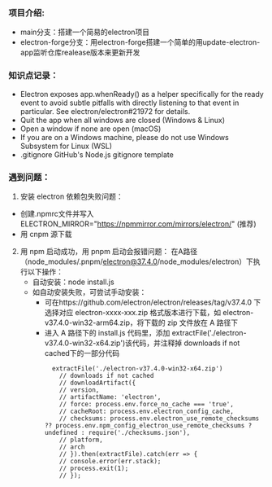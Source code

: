 ### 项目介绍: 
  - main分支：搭建一个简易的electron项目
  - electron-forge分支：用electron-forge搭建一个简单的用update-electron-app监听仓库realease版本来更新开发  

### 知识点记录：
  - Electron exposes app.whenReady() as a helper specifically for the ready event to avoid subtle pitfalls with directly listening to that event in particular. See electron/electron#21972 for details.
  - Quit the app when all windows are closed (Windows & Linux)
  - Open a window if none are open (macOS)
  - If you are on a Windows machine, please do not use Windows Subsystem for Linux (WSL)
  - .gitignore GitHub's Node.js gitignore template
  
### 遇到问题：
1. 安装 electron 依赖包失败问题：
  - 创建.npmrc文件并写入ELECTRON_MIRROR="https://npmmirror.com/mirrors/electron/" (推荐)
  - 用 cnpm 源下载  

2. 用 npm 启动成功，用 pnpm 启动会报错问题：
  在A路径（node_modules/.pnpm/electron@37.4.0/node_modules/electron）下执行以下操作：
    - 自动安装：node install.js
    - 如自动安装失败，可尝试手动安装：
      - 可在https://github.com/electron/electron/releases/tag/v37.4.0 下选择对应 electron-xxxx-xxx.zip 格式版本进行下载，如 electron-v37.4.0-win32-arm64.zip，将下载的 zip 文件放在 A 路径下
      - 进入 A 路径下的 install.js 代码里，添加 extractFile('./electron-v37.4.0-win32-x64.zip')该代码，并注释掉 downloads if not cached下的一部分代码
        ```
          extractFile('./electron-v37.4.0-win32-x64.zip')
            // downloads if not cached
            // downloadArtifact({
            // version,
            // artifactName: 'electron',
            // force: process.env.force_no_cache === 'true',
            // cacheRoot: process.env.electron_config_cache,
            // checksums: process.env.electron_use_remote_checksums ?? process.env.npm_config_electron_use_remote_checksums ? undefined : require('./checksums.json'),
            // platform,
            // arch
            // }).then(extractFile).catch(err => {
            // console.error(err.stack);
            // process.exit(1);
            // });
          ```
